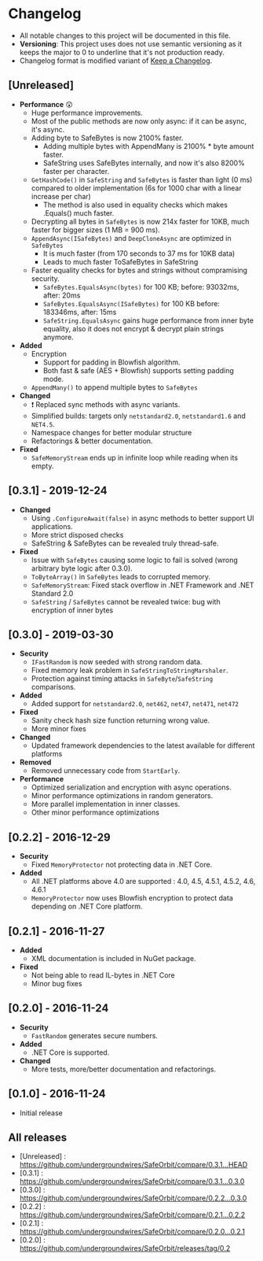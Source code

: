 ﻿# Changelog

- All notable changes to this project will be documented in this file.
- **Versioning**: This project uses does not use semantic versioning as it keeps the major to 0 to underline that it's not production ready.
- Changelog format is modified variant of [Keep a Changelog](https://keepachangelog.com/en/1.0.0/).

## [Unreleased]

- **Performance** 😲
  - Huge performance improvements.
  - Most of the public methods are now only async: if it can be async, it's async.
  - Adding byte to SafeBytes is now 2100% faster.
    - Adding multiple bytes with AppendMany is 2100% * byte amount faster.
    - SafeString uses SafeBytes internally, and now it's also 8200% faster per character.
  - `GetHashCode()` in `SafeString` and `SafeBytes` is faster than light (0 ms) compared to older implementation (6s for 1000 char with a linear increase per char)
    - The method is also used in equality checks which makes .Equals() much faster.
  - Decrypting all bytes in `SafeBytes` is now 214x faster for 10KB, much faster for bigger sizes (1 MB = 900 ms).
  - `AppendAsync(ISafeBytes)` and `DeepCloneAsync` are optimized in `SafeBytes`
    - It is much faster (from 170 seconds to 37 ms for 10KB data)
    - Leads to much faster ToSafeBytes in SafeString
  - Faster equality checks for bytes and strings without compramising security.
	- `SafeBytes.EqualsAsync(bytes)` for 100 KB; before: 93032ms, after: 20ms
	- `SafeBytes.EqualsAsync(ISafeBytes)` for 100 KB before: 183346ms, after: 15ms
    - `SafeString.EqualsAsync` gains huge performance from inner byte equality, also it does not encrypt & decrypt plain strings anymore.
- **Added**
  - Encryption
    - Support for padding in Blowfish algorithm.
    - Both fast & safe (AES + Blowfish) supports setting padding mode.
  - `AppendMany()` to append multiple bytes to `SafeBytes`
- **Changed**
  - ❗ Replaced sync methods with async variants.
  - Simplified builds: targets only `netstandard2.0`, `netstandard1.6` and `NET4.5`.
  - Namespace changes for better modular structure
  - Refactorings & better documentation.
- **Fixed**
  - `SafeMemoryStream` ends up in infinite loop while reading when its empty.

## [0.3.1] - 2019-12-24

- **Changed**
  - Using `.ConfigureAwait(false)` in async methods to better support UI applications.
  - More strict disposed checks
  - SafeString & SafeBytes can be revealed truly thread-safe.
- **Fixed**
  - Issue with `SafeBytes` causing some logic to fail is solved (wrong arbitrary byte logic after 0.3.0).
  - `ToByteArray()` in `SafeBytes` leads to corrupted memory.
  - `SafeMemoryStream`: Fixed stack overflow in .NET Framework and .NET Standard 2.0
  - `SafeString` / `SafeBytes` cannot be revealed twice: bug with encryption of inner bytes

## [0.3.0] - 2019-03-30

- **Security**
  - `IFastRandom` is now seeded with strong random data.
  - Fixed memory leak problem in `SafeStringToStringMarshaler`.
  - Protection against timing attacks in `SafeByte`/`SafeString` comparisons.
- **Added**
  - Added support for `netstandard2.0`, `net462`, `net47`, `net471`, `net472`
- **Fixed**
  - Sanity check hash size function returning wrong value.
  - More minor fixes
- **Changed**
  - Updated framework dependencies to the latest available for different platforms
- **Removed**
  - Removed unnecessary code from `StartEarly`.
- **Performance**
  - Optimized serialization and encryption with async operations.
  - Minor performance optimizations in random generators.
  - More parallel implementation in inner classes.
  - Other minor performance optimizations

## [0.2.2] - 2016-12-29

- **Security**
  - Fixed `MemoryProtector` not protecting data in .NET Core.
- **Added**
  - All .NET platforms above 4.0 are supported : 4.0, 4.5, 4.5.1, 4.5.2, 4.6, 4.6.1
  - `MemoryProtector` now uses Blowfish encryption to protect data depending on .NET Core platform.

## [0.2.1] - 2016-11-27

- **Added**
  - XML documentation is included in NuGet package.
- **Fixed**
  - Not being able to read IL-bytes in .NET Core
  - Minor bug fixes

## [0.2.0] - 2016-11-24

- **Security**
  - `FastRandom` generates secure numbers.
- **Added**
  - .NET Core is supported.
- **Changed**
  - More tests, more/better documentation and refactorings.

## [0.1.0] - 2016-11-24

- Initial release

## All releases

- [Unreleased] : https://github.com/undergroundwires/SafeOrbit/compare/0.3.1...HEAD
- [0.3.1] : https://github.com/undergroundwires/SafeOrbit/compare/0.3.1...0.3.0
- [0.3.0] : https://github.com/undergroundwires/SafeOrbit/compare/0.2.2...0.3.0
- [0.2.2] : https://github.com/undergroundwires/SafeOrbit/compare/0.2.1...0.2.2
- [0.2.1] : https://github.com/undergroundwires/SafeOrbit/compare/0.2.0...0.2.1
- [0.2.0] : https://github.com/undergroundwires/SafeOrbit/releases/tag/0.2
